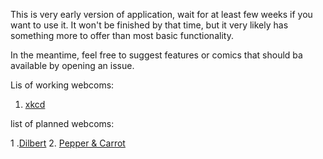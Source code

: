 This is very early version of application, wait for at least few weeks if you want to use it. It won't be finished by that time, but it very likely has something more to offer than most basic functionality.

In the meantime, feel free to suggest features or comics that should ba available by opening an issue.

Lis of working webcoms:

1. [xkcd](https://www.xkcd.com/)

list of planned webcoms:

1 .[Dilbert](http://dilbert.com/)
2. [Pepper & Carrot](https://www.peppercarrot.com/)